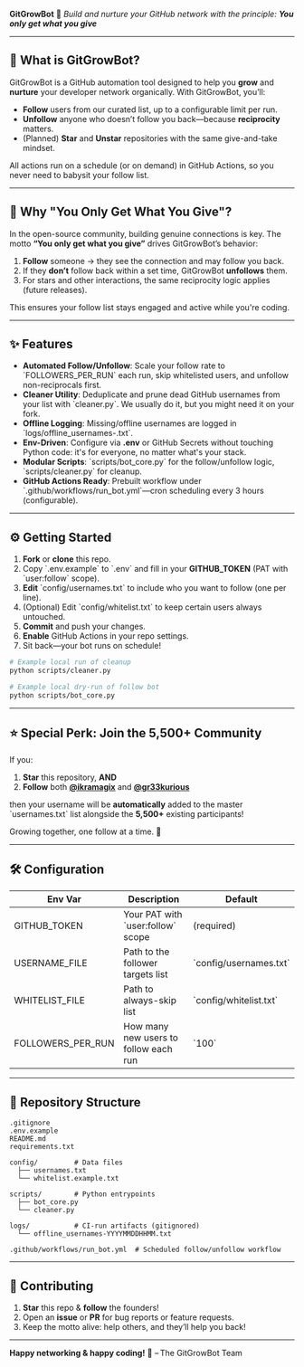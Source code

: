 **GitGrowBot** 🎉
*Build and nurture your GitHub network with the principle: **You only get what you give***

---

## 🚀 What is GitGrowBot?

GitGrowBot is a GitHub automation tool designed to help you **grow** and **nurture** your developer network organically. With GitGrowBot, you’ll:

* **Follow** users from our curated list, up to a configurable limit per run.
* **Unfollow** anyone who doesn’t follow you back—because **reciprocity** matters.
* (Planned) **Star** and **Unstar** repositories with the same give-and-take mindset.

All actions run on a schedule (or on demand) in GitHub Actions, so you never need to babysit your follow list.

---

## 🎯 Why "You Only Get What You Give"?

In the open-source community, building genuine connections is key. The motto **“You only get what you give”** drives GitGrowBot’s behavior:

1. **Follow** someone → they see the connection and may follow you back.
2. If they **don’t** follow back within a set time, GitGrowBot **unfollows** them.
3. For stars and other interactions, the same reciprocity logic applies (future releases).

This ensures your follow list stays engaged and active while you're coding.

---

## ✨ Features

* **Automated Follow/Unfollow**: Scale your follow rate to \`FOLLOWERS\_PER\_RUN\` each run, skip whitelisted users, and unfollow non-reciprocals first.
* **Cleaner Utility**: Deduplicate and prune dead GitHub usernames from your list with \`cleaner.py\`. We usually do it, but you might need it on your fork.
* **Offline Logging**: Missing/offline usernames are logged in \`logs/offline\_usernames-<timestamp>.txt\`.
* **Env-Driven**: Configure via **.env** or GitHub Secrets without touching Python code: it's for everyone, no matter what's your stack.
* **Modular Scripts**: \`scripts/bot\_core.py\` for the follow/unfollow logic, \`scripts/cleaner.py\` for cleanup.
* **GitHub Actions Ready**: Prebuilt workflow under \`.github/workflows/run\_bot.yml\`—cron scheduling every 3 hours (configurable).

---

## ⚙️ Getting Started

1. **Fork** or **clone** this repo.
2. Copy \`.env.example\` to \`.env\` and fill in your **GITHUB\_TOKEN** (PAT with \`user\:follow\` scope).
3. **Edit** \`config/usernames.txt\` to include who you want to follow (one per line).
4. (Optional) Edit \`config/whitelist.txt\` to keep certain users always untouched.
5. **Commit** and push your changes.
6. **Enable** GitHub Actions in your repo settings.
7. Sit back—your bot runs on schedule!

```bash
# Example local run of cleanup
python scripts/cleaner.py

# Example local dry-run of follow bot
python scripts/bot_core.py
```

---

## ⭐ Special Perk: Join the 5,500+ Community

If you:

1. **Star** this repository, **AND**
2. **Follow** both **[@ikramagix](https://github.com/ikramagix)** and **[@gr33kurious](https://github.com/gr33kurious)**

then your username will be **automatically** added to the master \`usernames.txt\` list alongside the **5,500+** existing participants!

Growing together, one follow at a time. 💪

---

## 🛠️ Configuration

| Env Var             | Description                                           | Default                  |
| ------------------- | ----------------------------------------------------- | ------------------------ |
| GITHUB\_TOKEN       | Your PAT with \`user\:follow\` scope                  | (required)               |
| USERNAME\_FILE      | Path to the follower targets list                     | \`config/usernames.txt\` |
| WHITELIST\_FILE     | Path to always-skip list                              | \`config/whitelist.txt\` |
| FOLLOWERS\_PER\_RUN | How many new users to follow each run                 | \`100\`                  |

---

## 📁 Repository Structure

```
.gitignore
.env.example
README.md
requirements.txt

config/         # Data files
  ├── usernames.txt
  └── whitelist.example.txt

scripts/        # Python entrypoints
  ├── bot_core.py
  └── cleaner.py

logs/           # CI-run artifacts (gitignored)
  └── offline_usernames-YYYYMMDDHHMM.txt

.github/workflows/run_bot.yml  # Scheduled follow/unfollow workflow
```

---

## 🤝 Contributing

1. **Star** this repo & **follow** the founders!
2. Open an **issue** or **PR** for bug reports or feature requests.
3. Keep the motto alive: help others, and they’ll help you back!

---

**Happy networking & happy coding!** 🎉
– The GitGrowBot Team